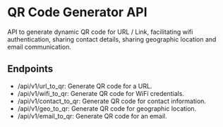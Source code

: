 # QR Code Generator API

API to generate dynamic QR code for URL / Link, facilitating wifi authentication, sharing contact details, sharing geographic location and email communication.

## Endpoints

- /api/v1/url_to_qr: Generate QR code for a URL.
- /api/v1/wifi_to_qr: Generate QR code for WiFi credentials.
- /api/v1/contact_to_qr: Generate QR code for contact information.
- /api/v1/geo_to_qr: Generate QR code for geographic location.
- /api/v1/email_to_qr: Generate QR code for an email.